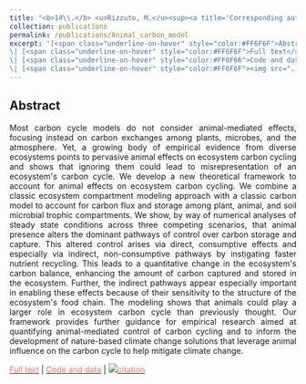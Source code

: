 ```yaml
---
title: "<b>14\\.</b> <u>Rizzuto, M.</u><sup><a title='Corresponding author'>✉</a></sup>, Leroux, S. J., Schmitz, O. J.  **Rewiring the carbon cycle: a theoretical framework for animal-driven ecosystem carbon sequestration.**  Journal of Geophyisical Research: Biogeosciences, 2024(129), e2024JG008026."
collection: publications
permalink: /publications/Animal_carbon_model
excerpt: '[<span class="underline-on-hover" style="color:#FF6F6F">Abstract</span>](../publications/14_Animal_carbon_model)
\| [<span class="underline-on-hover" style="color:#FF6F6F">Full text</span>](https://onlinelibrary.wiley.com/share/author/JQVUWF9NSSQKUTSE44C6?target=10.1029/2024JG008026)
\| [<span class="underline-on-hover" style="color:#FF6F66">Code and data</span>](https://doi.org/10.6084/m9.figshare.23688855)
\| [<span class="underline-on-hover" style="color:#FF6F6F"><img src="../images/bibtex.svg">citation</span>](../bibtex/14_Animal_carbon_model.bib)'
---
```


## Abstract

<p style='text-align: justify;'>
Most carbon cycle models do not consider animal-mediated effects, focusing instead on carbon exchanges among plants, microbes, and the atmosphere. Yet, a growing body of empirical evidence from diverse ecosystems points to pervasive animal effects on ecosystem carbon cycling and shows that  ignoring them could lead to misrepresentation of an ecosystem's carbon cycle. We develop a new theoretical framework to account for animal effects on ecosystem carbon cycling. We combine a classic ecosystem compartment modeling approach with a classic carbon model to account for carbon flux and storage among plant, animal, and soil microbial trophic compartments. We show, by way of numerical analyses of steady state conditions across three competing scenarios, that animal presence alters the dominant pathways of control over carbon storage and capture. This altered control arises via direct, consumptive effects and especially via indirect, non-consumptive pathways by instigating faster nutrient recycling. This leads to a quantitative change in the ecosystem's carbon balance, enhancing the amount of carbon captured and stored in the ecosystem. Further, the indirect pathways appear especially important in enabling these effects because of their sensitivity to the structure of the ecosystem's food chain. The modeling shows that animals could play a larger role in ecosystem carbon cycle than previously thought. Our framework provides further guidance for empirical research aimed at quantifying animal-mediated control of carbon cycling and to inform the development of nature-based climate change solutions that leverage animal influence on the carbon cycle to help mitigate climate change.
</p>

[<span class="underline-on-hover" style="color:#FF6F6F">Full text</span>](https://onlinelibrary.wiley.com/share/author/JQVUWF9NSSQKUTSE44C6?target=10.1029/2024JG008026)
\| [<span class="underline-on-hover" style="color:#FF6F66">Code and data</span>](https://doi.org/10.6084/m9.figshare.23688855)
\| [<span class="underline-on-hover" style="color:#FF6F6F"><img src="../images/bibtex.svg">citation</span>](../bibtex/14_Animal_carbon_model.bib)